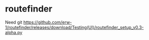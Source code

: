 # routefinder

Need git
https://github.com/erw-1/routefinder/releases/download/Testing(UI)/routefinder_setup_v0.3-alpha.py
